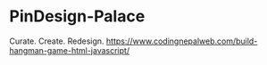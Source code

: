 # PinDesign-Palace
Curate. Create. Redesign.
https://www.codingnepalweb.com/build-hangman-game-html-javascript/